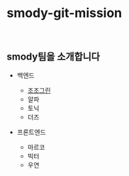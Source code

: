 # smody-git-mission

<br>

## smody팀을 소개합니다
- 백엔드
  - [조조그린](/jojogreen.md)
  - 알파
  - 토닉
  - 더즈
  
- 프론트엔드
  - 마르코
  - 빅터
  - 우연
